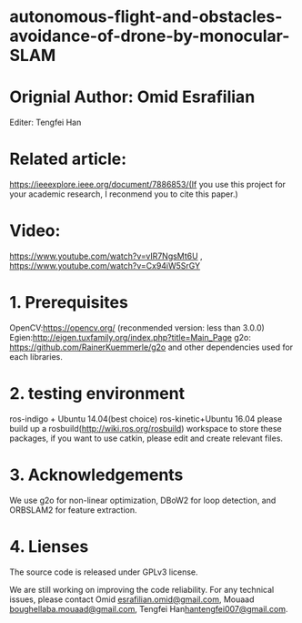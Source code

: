# autonomous-flight-and-obstacles-avoidance-of-drone-by-monocular-SLAM

# Orignial Author: Omid Esrafilian

Editer: Tengfei Han

# Related article:
https://ieeexplore.ieee.org/document/7886853/(If you use this project for your academic research, I reconmend you to  cite this paper.)

# Video:
https://www.youtube.com/watch?v=vIR7NgsMt6U , https://www.youtube.com/watch?v=Cx94iW5SrGY

# 1. Prerequisites
OpenCV:https://opencv.org/  (reconmended version: less than 3.0.0)
Egien:http://eigen.tuxfamily.org/index.php?title=Main_Page
g2o: https://github.com/RainerKuemmerle/g2o
and other dependencies used for each libraries.

# 2. testing environment
ros-indigo + Ubuntu 14.04(best choice)
ros-kinetic+Ubuntu 16.04
please build up a rosbuild(http://wiki.ros.org/rosbuild) workspace to store these packages, if you want to use catkin, please edit and create relevant files. 

# 3. Acknowledgements
We use g2o for non-linear optimization, DBoW2 for loop detection, and ORBSLAM2 for feature extraction.

# 4. Lienses
The source code is released under GPLv3 license.

We are still working on improving the code reliability. For any technical issues, please contact Omid <esrafilian.omid@gmail.com>, Mouaad <boughellaba.mouaad@gmail.com>, Tengfei Han<hantengfei007@gmail.com>.
 
      

      
